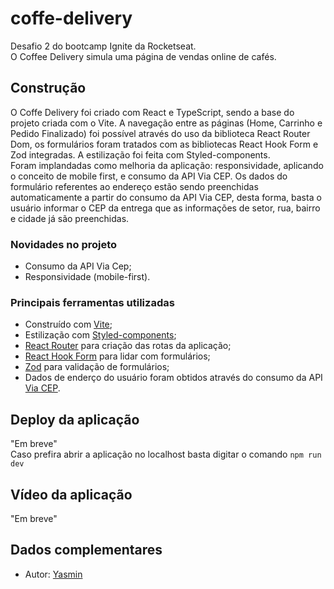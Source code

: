 # coffe-delivery
 
Desafio 2 do bootcamp Ignite da Rocketseat.
<br>
O Coffee Delivery simula uma página de vendas online de cafés.

## Construção

O Coffe Delivery foi criado com React e TypeScript, sendo a base do projeto criada com o Vite. A navegação entre as páginas (Home, Carrinho e Pedido Finalizado) foi possível através do uso da biblioteca React Router Dom, os formulários foram tratados com as bibliotecas React Hook Form e Zod integradas. A estilização foi feita com Styled-components.
<br>
Foram implandadas como melhoria da aplicação: responsividade, aplicando o conceito de mobile first, e consumo da API Via CEP.
Os dados do formulário referentes ao endereço estão sendo preenchidas automaticamente a partir do consumo da API Via CEP, desta forma, basta o usuário informar o CEP da entrega que as informações de setor, rua, bairro e cidade já são preenchidas.

### Novidades no projeto

- Consumo da API Via Cep;
- Responsividade (mobile-first).

### Principais ferramentas utilizadas

- Construído com [Vite](https://vitejs.dev/);
- Estilização com [Styled-components](https://styled-components.com/);
- [React Router](https://reactrouter.com/en/main) para criação das rotas da aplicação;
- [React Hook Form](https://react-hook-form.com/) para lidar com formulários;
- [Zod](https://github.com/colinhacks/zod) para validação de formulários;
- Dados de enderço do usuário foram obtidos através do consumo da API [Via CEP](https://viacep.com.br/).

## Deploy da aplicação

"Em breve"
<br>
Caso prefira abrir a aplicação no localhost basta digitar o comando `npm run dev`

## Vídeo da aplicação

"Em breve"

## Dados complementares

- Autor: [Yasmin](https://www.linkedin.com/in/yasmin-goncalves/)